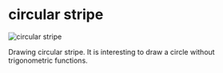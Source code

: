 # circular stripe

![circular stripe](../archive/0005.png)

Drawing circular stripe.
It is interesting to draw a circle without trigonometric functions.
